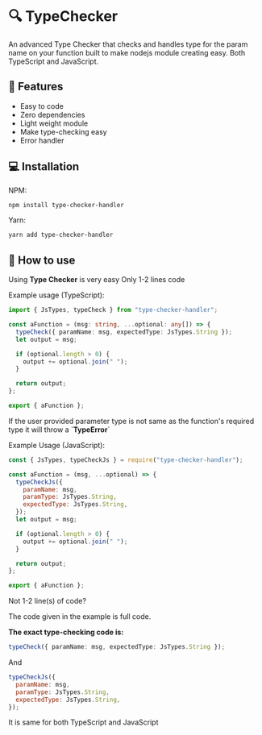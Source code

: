 # 🔍 TypeChecker

An advanced Type Checker that checks and handles type for the param name on your function built to make nodejs module creating easy. Both TypeScript and JavaScript.

## 🚀 Features

- Easy to code
- Zero dependencies
- Light weight module
- Make type-checking easy
- Error handler

## 💻 Installation

NPM:

```sh
npm install type-checker-handler
```

Yarn:

```sh
yarn add type-checker-handler
```

## 📝 How to use

Using **Type Checker** is very easy
Only 1-2 lines code

Example usage (TypeScript):

```ts
import { JsTypes, typeCheck } from "type-checker-handler";

const aFunction = (msg: string, ...optional: any[]) => {
  typeCheck({ paramName: msg, expectedType: JsTypes.String });
  let output = msg;

  if (optional.length > 0) {
    output += optional.join(" ");
  }

  return output;
};

export { aFunction };
```

If the user provided parameter type is not same as the function's required type it will throw a \`**TypeError**\`

Example Usage (JavaScript):

```js
const { JsTypes, typeCheckJs } = require("type-checker-handler");

const aFunction = (msg, ...optional) => {
  typeCheckJs({
    paramName: msg,
    paramType: JsTypes.String,
    expectedType: JsTypes.String,
  });
  let output = msg;

  if (optional.length > 0) {
    output += optional.join(" ");
  }

  return output;
};

export { aFunction };
```

Not 1-2 line(s) of code?

The code given in the example is full code.

**The exact type-checking code is:**

```ts
typeCheck({ paramName: msg, expectedType: JsTypes.String });
```

And

```js
typeCheckJs({
  paramName: msg,
  paramType: JsTypes.String,
  expectedType: JsTypes.String,
});
```

It is same for both TypeScript and JavaScript
